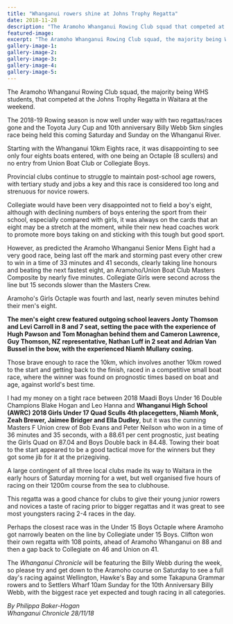 ```yaml
---
title: "Whanganui rowers shine at Johns Trophy Regatta"
date: 2018-11-28
description: "The Aramoho Whanganui Rowing Club squad that competed at the Johns Trophy Regatta in Waitara..."
featured-image: 
excerpt: "The Aramoho Whanganui Rowing Club squad, the majority being WHS students, that competed at the Johns Trophy Regatta in Waitara at the weekend."
gallery-image-1: 
gallery-image-2: 
gallery-image-3: 
gallery-image-4: 
gallery-image-5: 
---
```


<p><span>The Aramoho Whanganui Rowing Club squad, the majority being WHS students, that competed at the Johns Trophy Regatta in Waitara at the weekend.</span></p>
<p class="element element-paragraph">The 2018-19 Rowing season is now well under way with two regattas/races gone and the Toyota Jury Cup and 10th anniversary Billy Webb 5km singles race being held this coming Saturday and Sunday on the Whanganui River.</p>
<p class="element element-paragraph">Starting with the Whanganui 10km Eights race, it was disappointing to see only four eights boats entered, with one being an Octaple (8 scullers) and no entry from Union Boat Club or Collegiate Boys.</p>
<p class="element element-paragraph">Provincial clubs continue to struggle to maintain post-school age rowers, with tertiary study and jobs a key and this race is considered too long and strenuous for novice rowers.</p>
<p class="element element-paragraph">Collegiate would have been very disappointed not to field a boy's eight, although with declining numbers of boys entering the sport from their school, especially compared with girls, it was always on the cards that an eight may be a stretch at the moment, while their new head coaches work to promote more boys taking on and sticking with this tough but good sport.</p>
<p class="element element-paragraph">However, as predicted the Aramoho Whanganui Senior Mens Eight had a very good race, being last off the mark and storming past every other crew to win in a time of 33 minutes and 41 seconds, clearly taking line honours and beating the next fastest eight, an Aramoho/Union Boat Club Masters Composite by nearly five minutes. Collegiate Girls were second across the line but 15 seconds slower than the Masters Crew.</p>
<p class="element element-paragraph">Aramoho's Girls Octaple was fourth and last, nearly seven minutes behind their men's eight.</p>
<p class="element element-paragraph"><strong>The men's eight crew featured outgoing school leavers Jonty Thomson and Levi Carroll in 8 and 7 seat, setting the pace with the experience of Hugh Pawson and Tom Monaghan behind them and Cameron Lawrence, Guy Thomson, NZ representative, Nathan Luff in 2 seat and Adrian Van Bussel in the bow, with the experienced Niamh Mullany coxing.</strong></p>
<p class="element element-paragraph">Those brave enough to race the 10km, which involves another 10km rowed to the start and getting back to the finish, raced in a competitive small boat race, where the winner was found on prognostic times based on boat and age, against world's best time.</p>
<p class="element element-paragraph">I had my money on a tight race between 2018 Maadi Boys Under 16 Double Champions Blake Hogan and Leo Hanna and <strong>Whanganui High School (AWRC) 2018 Girls Under 17 Quad Sculls 4th placegetters, Niamh Monk, Zeah Brewer, Jaimee Bridger and Ella Dudley</strong>, but it was the cunning Masters F Union crew of Bob Evans and Peter Neilson who won in a time of 36 minutes and 35 seconds, with a 88.61 per cent prognostic, just beating the Girls Quad on 87.04 and Boys Double back in 84.48. Towing their boat to the start appeared to be a good tactical move for the winners but they got some jib for it at the prizegiving.</p>
<p class="element element-paragraph">A large contingent of all three local clubs made its way to Waitara in the early hours of Saturday morning for a wet, but well organised five hours of racing on their 1200m course from the sea to clubhouse.</p>
<p class="element element-paragraph">This regatta was a good chance for clubs to give their young junior rowers and novices a taste of racing prior to bigger regattas and it was great to see most youngsters racing 2-4 races in the day.</p>
<p class="element element-paragraph">Perhaps the closest race was in the Under 15 Boys Octaple where Aramoho got narrowly beaten on the line by Collegiate under 15 Boys. Clifton won their own regatta with 108 points, ahead of Aramoho Whanganui on 88 and then a gap back to Collegiate on 46 and Union on 41.</p>
<p class="element element-paragraph"><span>The&nbsp;</span><em>Whanganui Chronicle</em><span>&nbsp;will be featuring the Billy Webb during the week, so please try and get down to the Aramoho course on Saturday to see a full day's racing against Wellington, Hawke's Bay and some Takapuna Grammar rowers and to Settlers Wharf 10am Sunday for the 10th Anniversary Billy Webb, with the biggest race yet expected and tough racing in all categories.</span></p>
<p class="element element-paragraph"><em>By Philippa Baker-Hogan</em><br /><em>Whanganui Chronicle 28/11/18</em></p>

